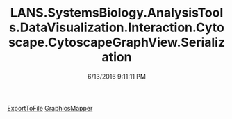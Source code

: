 ﻿---
title: LANS.SystemsBiology.AnalysisTools.DataVisualization.Interaction.Cytoscape.CytoscapeGraphView.Serialization
date: 6/13/2016 9:11:11 PM
---

[ExportToFile](T-LANS.SystemsBiology.AnalysisTools.DataVisualization.Interaction.Cytoscape.CytoscapeGraphView.Serialization.ExportToFile.html)
[GraphicsMapper](T-LANS.SystemsBiology.AnalysisTools.DataVisualization.Interaction.Cytoscape.CytoscapeGraphView.Serialization.GraphicsMapper.html)

